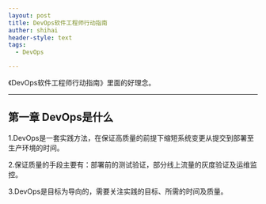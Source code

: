 ```yaml
---
layout: post
title: DevOps软件工程师行动指南
auther: shihai
header-style: text
tags:
  - DevOps

---
```


《DevOps软件工程师行动指南》里面的好理念。

---

第一章 DevOps是什么
-------------------

1.DevOps是一套实践方法，在保证高质量的前提下缩短系统变更从提交到部署至生产环境的时间。

2.保证质量的手段主要有：部署前的测试验证，部分线上流量的灰度验证及运维监控。

3.DevOps是目标为导向的，需要关注实践的目标、所需的时间及质量。

